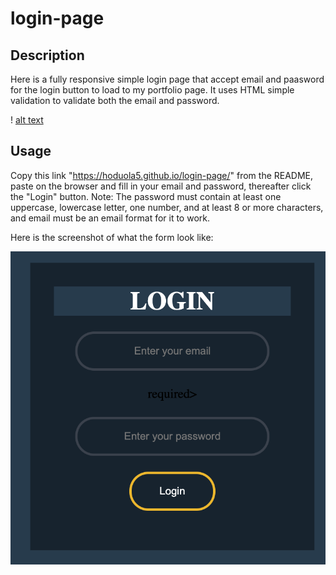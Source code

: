 # login-page

## Description

Here is a fully responsive simple login page that accept email and paasword for the login button to load to my portfolio page. It uses HTML simple validation to validate both the email and password.

! [alt text](assets/images/login.png)

## Usage

Copy this link "https://hoduola5.github.io/login-page/" from the README, paste on the browser and fill in your email and password, thereafter click the "Login" button.
Note: The password must contain at least one uppercase, lowercase letter, one number, and at least 8 or more characters, and email must be an email format for it to work.

Here is the screenshot of what the form look like:

![alt text](assets/images/login.png)
